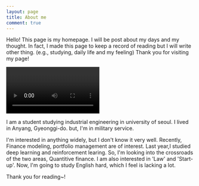 ```yaml
---
layout: page
title: About me
comment: true
---
```


<p class="message">
  Hello! This page is my homepage. I will be post about my days and my thought. In fact, I made this page to keep a record of reading but I will write other thing. (e.g., studying, daily life and my feeling) Thank you for visiting my page!
</p>

<video controls width="250">

    <source src="/media/my_video.mp4"
            type="video/mp4">

    Sorry, your browser doesn't support embedded videos.
</video>



I am a student studying industrial engineering in university of seoul. I lived in Anyang, Gyeonggi-do. but, I'm in military service.

I'm interested in anything widely, but I don't know it very well. Recently, Finance modeling, portfolio management are of interest. Last year,I studied deep learning and reinforcement learing. So, I'm looking into the crossroads of the two areas, Quantitive finance.
I am also interested in 'Law' and 'Start-up'. Now, I'm going to study English hard, which I feel is lacking a lot. 

Thank you for reading~!
